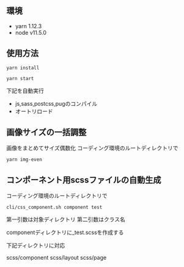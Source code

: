 ## 環境
- yarn 1.12.3
- node v11.5.0

## 使用方法

```
yarn install
```

```
yarn start
```
下記を自動実行

* js,sass,postcss,pugのコンパイル
* オートリロード

## 画像サイズの一括調整
画像をまとめてサイズ偶数化
コーディング環境のルートディレクトリで

```
yarn img-even
```

## コンポーネント用scssファイルの自動生成

コーディング環境のルートディレクトリで

```
cli/css_component.sh component test
```

第一引数は対象ディレクトリ
第二引数はクラス名

componentディレクトリに_test.scssを作成する

下記ディレクトリに対応

scss/component
scss/layout
scss/page
